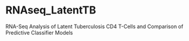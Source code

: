 # RNAseq_LatentTB
RNA-Seq Analysis of Latent Tuberculosis CD4 T-Cells and Comparison of Predictive Classifier Models
